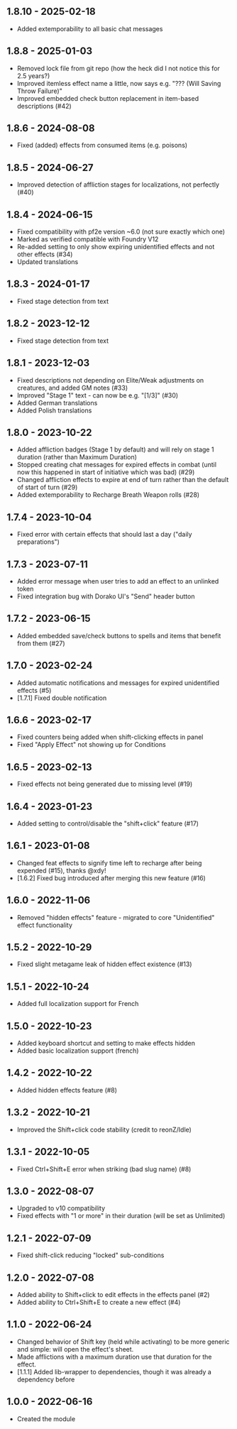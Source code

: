 ## 1.8.10 - 2025-02-18
- Added extemporability to all basic chat messages

## 1.8.8 - 2025-01-03
- Removed lock file from git repo (how the heck did I not notice this for 2.5 years?)
- Improved itemless effect name a little, now says e.g. "??? (Will Saving Throw Failure)"
- Improved embedded check button replacement in item-based descriptions (#42)

## 1.8.6 - 2024-08-08
- Fixed (added) effects from consumed items (e.g. poisons)

## 1.8.5 - 2024-06-27
- Improved detection of affliction stages for localizations, not perfectly (#40)

## 1.8.4 - 2024-06-15
- Fixed compatibility with pf2e version ~6.0 (not sure exactly which one)
- Marked as verified compatible with Foundry V12
- Re-added setting to only show expiring unidentified effects and not other effects (#34)
- Updated translations

## 1.8.3 - 2024-01-17
- Fixed stage detection from text

## 1.8.2 - 2023-12-12
- Fixed stage detection from text

## 1.8.1 - 2023-12-03
- Fixed descriptions not depending on Elite/Weak adjustments on creatures, and added GM notes (#33)
- Improved "Stage 1" text - can now be e.g. "[1/3]" (#30)
- Added German translations
- Added Polish translations

## 1.8.0 - 2023-10-22
- Added affliction badges (Stage 1 by default) and will rely on stage 1 duration (rather than Maximum Duration)
- Stopped creating chat messages for expired effects in combat (until now this happened in start of initiative which was bad) (#29)
- Changed affliction effects to expire at end of turn rather than the default of start of turn (#29)
- Added extemporability to Recharge Breath Weapon rolls (#28) 

## 1.7.4 - 2023-10-04
- Fixed error with certain effects that should last a day ("daily preparations")

## 1.7.3 - 2023-07-11
- Added error message when user tries to add an effect to an unlinked token
- Fixed integration bug with Dorako UI's "Send" header button

## 1.7.2 - 2023-06-15
- Added embedded save/check buttons to spells and items that benefit from them (#27)

## 1.7.0 - 2023-02-24
- Added automatic notifications and messages for expired unidentified effects (#5)
- [1.7.1] Fixed double notification

## 1.6.6 - 2023-02-17
- Fixed counters being added when shift-clicking effects in panel
- Fixed "Apply Effect" not showing up for Conditions

## 1.6.5 - 2023-02-13
- Fixed effects not being generated due to missing level (#19)

## 1.6.4 - 2023-01-23
- Added setting to control/disable the "shift+click" feature (#17)

## 1.6.1 - 2023-01-08
- Changed feat effects to signify time left to recharge after being expended (#15), thanks @xdy!
- [1.6.2] Fixed bug introduced after merging this new feature (#16)

## 1.6.0 - 2022-11-06
- Removed "hidden effects" feature - migrated to core "Unidentified" effect functionality

## 1.5.2 - 2022-10-29
- Fixed slight metagame leak of hidden effect existence (#13)

## 1.5.1 - 2022-10-24
- Added full localization support for French

## 1.5.0 - 2022-10-23
- Added keyboard shortcut and setting to make effects hidden
- Added basic localization support (french)

## 1.4.2 - 2022-10-22
- Added hidden effects feature (#8)

## 1.3.2 - 2022-10-21
- Improved the Shift+click code stability (credit to reonZ/Idle)

## 1.3.1 - 2022-10-05
- Fixed Ctrl+Shift+E error when striking (bad slug name) (#8)

## 1.3.0 - 2022-08-07
- Upgraded to v10 compatibility
- Fixed effects with "1 or more" in their duration (will be set as Unlimited)

## 1.2.1 - 2022-07-09
- Fixed shift-click reducing "locked" sub-conditions

## 1.2.0 - 2022-07-08
- Added ability to Shift+click to edit effects in the effects panel (#2)
- Added ability to Ctrl+Shift+E to create a new effect (#4)

## 1.1.0 - 2022-06-24
- Changed behavior of Shift key (held while activating) to be more generic and simple:  will open the effect's sheet.
- Made afflictions with a maximum duration use that duration for the effect.
- [1.1.1] Added lib-wrapper to dependencies, though it was already a dependency before

## 1.0.0 - 2022-06-16
- Created the module
